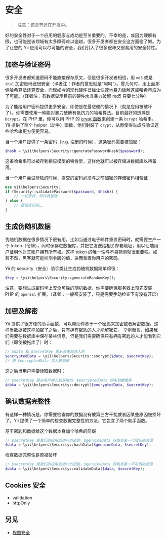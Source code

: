 安全
========

> 注意：该章节还在开发中。

好的安全性对于一个应用的健康与成功是至关重要的。不幸的是，或因为理解有限，也可能是该领域有太多障碍难以逾越，很多开发者都在安全这方面偷了懒。为了让您的 Yii 应用可以尽可能的安全，我们引入了很多很棒又很易用的安全特性。

加密与验证密码
-------------------------------

很多开发者都知道密码不能直接保存原文，但是很多开发者相信，用 `md5` 或是 `sha1` 加密密码还很安全（译者注：作者的意思就是“呵呵”）。曾几何时，用上面那俩哈希算法还算安全，而现如今的现代硬件已经让快速地暴力破解这些哈希串成为了可能。（译者注：有数据显示目前的硬件水准暴力破解 md5 只要七分钟）

为了能给用户密码提供更多安全，即使是在最悲催的情况下（就是应用被破坏了），你需要使用一种能对暴力破解有抵抗力的哈希算法。目前最好的选择是 `bcrypt`。在 PHP 里，你可以用 PHP 的 [crypt 函数](http://php.net/manual/zh/function.crypt.php)来创建一条 `bcrypt` 哈希串。Yii 提供了两个 helper（助手）函数，他们封装了 `crypt`，从而使得生成与验证这些哈希串更方便更容易。

当一个用户提供了一条密码（e.g. 注册的时候），这条密码需要被加密：


```php
$hash = \yii\helpers\Security::generatePasswordHash($password);
```

这条哈希串可以被存到相应模型的特性里，这样他就可以被存储进数据库以待备用。

当一个用户尝试登陆的时候，提交的密码必须与之前加密的存储密码相验证：


```php
use yii\helpers\Security;
if (Security::validatePassword($password, $hash)) {
	// 一切安好，则许其登陆
} else {
	// 错误密码则……
}
```

生成伪随机数据
-----------

伪随机数据在很多情况下很有用，比如当通过电子邮件重置密码时，就需要生产一个 token（令牌），同时保存进数据库，并把它发送给相关邮箱地址，用以让端用户证明他对其账户拥有所有权。这样 token 的唯一性与不易猜测就很重要啦，如若不然，黑客就可能推测令牌的值，进而重置你用户的密码。

Yii 的 security（安全）助手类让生成伪随机数据简单得很：


```php
$key = \yii\helpers\Security::generateRandomKey();
```

注意，要想生成密码学上安全可靠的随机数据，你需要确保服务器上预先安装 PHP 的 `openssl` 扩展。（译者：一般都安装了，只是需要手动检查下有没有开启）

加密及解密
-------------------------

Yii 提供了很方便的助手函数，可以帮助你基于一个密匙来加密或者解密数据。这样当数据被这样加密了之后，只有拥有密匙的人才能解密它。
举例而言，如果我们需要在数据库中保存某些信息，但是我们需要确保只有拥有密匙的人才能看到它们（即使被拖库了）时：


```php
// $data 和 $secretKey 是从表单处传入的
$encryptedData = \yii\helpers\Security::encrypt($data, $secretKey);
// 把 $encryptedData 存入数据库
```

这之后当用户需要读取数据时：

```php
// $secretKey 是从用户输入处获取的，$encryptedData 则来自数据库
$data = \yii\helpers\Security::decrypt($encryptedData, $secretKey);
```

确认数据完整性
--------------------------------

有这样一种情况是，你需要检查你的数据没有被第三方干扰或者因某些原因被损坏了。Yii 提供了一个简单的检查数据完整性的方法，它包含了两个助手函数。

基于密匙和数据给这个数据本身加个哈希的前缀


```php
// $secretKey 是我们的应用或用户的密匙，$genuineData 获取自某一可信任的资源
$data = \yii\helpers\Security::hashData($genuineData, $secretKey);
```

检查数据完整性是否被破坏

```php
// $secretKey 是我们的应用或用户的密匙，$genuineData 获取自某一不可信的资源
$data = \yii\helpers\Security::validateData($data, $secretKey);
```


Cookies 安全
----------------

- validation
- httpOnly

另见
--------

- [视图安全](view.md#security)

